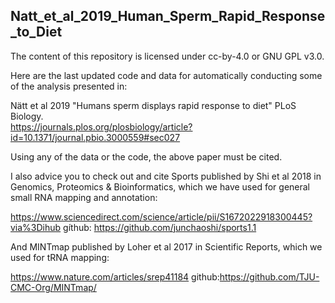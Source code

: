 ## Natt_et_al_2019_Human_Sperm_Rapid_Response_to_Diet ##

The content of this repository is licensed under cc-by-4.0 or GNU GPL v3.0.

Here are the last updated code and data for automatically conducting some of the analysis presented in: 

Nätt et al 2019 "Humans sperm displays rapid response to diet" PLoS Biology.  
https://journals.plos.org/plosbiology/article?id=10.1371/journal.pbio.3000559#sec027

Using any of the data or the code, the above paper must be cited.

I also advice you to check out and cite Sports published by Shi et al 2018 in Genomics, Proteomics & Bioinformatics, which we have used for general small RNA mapping and annotation:

https://www.sciencedirect.com/science/article/pii/S1672022918300445?via%3Dihub
gíthub: https://github.com/junchaoshi/sports1.1

And MINTmap published by Loher et al 2017 in Scientific Reports, which we used for tRNA mapping: 

https://www.nature.com/articles/srep41184
github:https://github.com/TJU-CMC-Org/MINTmap/

